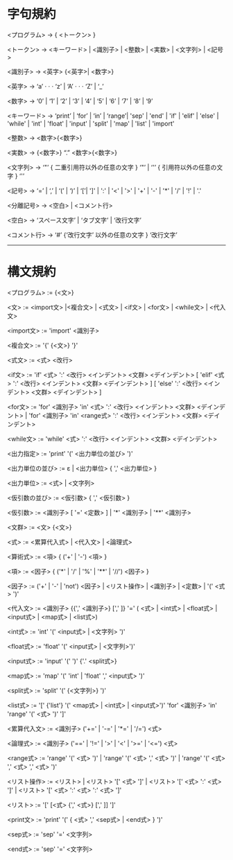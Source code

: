 # 字句規約

<プログラム> → { <トークン> }

<トークン> → <キーワード> | <識別子> | <整数> | <実数> | <文字列> | <記号>

<識別子> → <英字> {<英字>| <数字>}

<英字> → ‘a’ · · · ‘z’ | ‘A’ · · · ‘Z’ | ‘_’

<数字> → ‘0’ | ‘1’ | ‘2’ | ‘3’ | ‘4’ | ‘5’ | ‘6’ | ‘7’ | ‘8’ | ‘9’

<キーワード> → ‘print’ | ‘for’ | ‘in’ | ‘range’| 'sep' | 'end' | 'if' | 'elif' | 'else' | 
'while' | 'int' | 'float' | 'input' | 'split' | 'map' | 'list' | 'import'

<整数> → <数字>{<数字>}

<実数> → {<数字>} “.” <数字>{<数字>}

<文字列> → ‘"’ { 二重引用符以外の任意の文字 } ‘"’ | ‘'’ { 引用符以外の任意の文字 } ‘'’

<記号> → ‘=’ | ‘,’ | ‘(’ | ‘)’ | ‘[’| ']' | ':' | '<' | '>' | '+' | '-' | '*' | '/' | '!' | 
'.' 

<分離記号> → <空白> | <コメント行>

<空白> → ‘スペース文字’ | ‘タブ文字’ | ‘改行文字’

<コメント行> → ‘#’ {‘改行文字’ 以外の任意の文字 } ‘改行文字’


---------------------------------------------------------------------------------------------------------------------
# 構文規約

<プログラム> := {<文>}

<文> := <import文> |<複合文> | <式文> | <if文> | <for文> | <while文> | <代入文> 

<import文> := 'import' <識別子>

<複合文> := '{' {<文>} '}'

<式文> := <式> <改行>

<if文> := 'if' <式> ':' <改行> <インデント> <文群> <デインデント> [ 'elif' <式> ':' <改行> <インデント> <文群> <デインデント> ] [ 'else' ':' <改行> <インデント> <文群> <デインデント> ]

<for文> := 'for' <識別子> 'in' <式> ':' <改行> <インデント> <文群> <デインデント> | 'for' <識別子> 'in' <range式> ':' <改行> <インデント> <文群> <デインデント>

<while文> := 'while' <式> ':' <改行> <インデント> <文群> <デインデント>

<出力指定> := 'print' '(' <出力単位の並び> ')'

<出力単位の並び> := ε | <出力単位> { ',' <出力単位> }

<出力単位> := <式> | <文字列>

<仮引数の並び> := <仮引数> { ',' <仮引数> }

<仮引数> := <識別子> [ '=' <定数> ] | '*' <識別子> | '**' <識別子>

<文群> := <文> {<文>}

<式> := <累算代入式> | <代入文> | <論理式>

<算術式> := <項> { ('+' | '-') <項> }

<項> := <因子> { ('*' | '/' | '%' | '**' | '//') <因子> }

<因子> := ('+' | '-' | 'not') <因子> | <リスト操作> | <識別子> | <定数> | '(' <式> ')'

<代入文> := <識別子> {{',' <識別子>} [',' ]} '=' ( <式> | <int式> | <float式> | <input式> | 
<map式> | <list式>)

<int式> := 'int' '(' <input式> | <文字列> ')'

<float式> := 'float' '(' <input式> | <文字列>')'

<input式> := 'input' '(' ')' {'.' <split式>}

<map式> := 'map' '(' 'int' | 'float' ',' <input式> ')'

<split式> := 'split' '(' {<文字列>} ')'

<list式> := '[' {'list'} '(' <map式>  | <int式> | <input式>')' 'for' <識別子> 'in' 'range' '(' <式> ')' ']'

<累算代入文> := <識別子> ('+=' | '-=' | '*=' | '/=') <式>

<論理式> := <識別子> ('==' | '!=' | '>' | '<' | '>=' | '<=') <式>

<range式> := 'range' '(' <式> ')' | 'range' '(' <式> ',' <式> ')' | 'range' '(' <式> ',' <式> ',' <式> ')'

<リスト操作> := <リスト> | <リスト> '[' <式> ']' | <リスト> '[' <式> ':' <式> ']' | <リスト> '[' <式> ':' <式> ':' <式> ']'

<リスト> := '[' [<式> {',' <式>} [',' ]] ']'

<print文> := 'print' '(' { <式> ',' <sep式> | <end式> } ')'

<sep式> := 'sep' '=' <文字列>

<end式> := 'sep' '=' <文字列>
